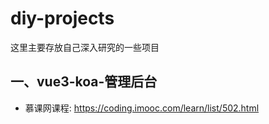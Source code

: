 # diy-projects

这里主要存放自己深入研究的一些项目

## 一、vue3-koa-管理后台

- 慕课网课程: https://coding.imooc.com/learn/list/502.html

###
